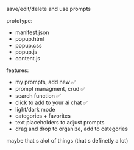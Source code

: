 save/edit/delete and use prompts 


prototype:
 - manifest.json
 - popup.html
 - popup.css
 - popup.js
 - content.js


features:
 - my prompts, add new ✅
 - prompt managment, crud ✅
 - search function ✅
 - click to add to your ai chat ✅
 - light/dark mode 
 - categories + favorites 
 - text placeholders to adjust prompts 
 - drag and drop to organize, add to categories 

 maybe that s alot of things (that s definetly a lot)
